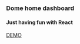 ### Dome home dashboard

#### Just having fun with React


[DEMO](https://alexanderkozhevin.github.io/react-dome-home-panel/)